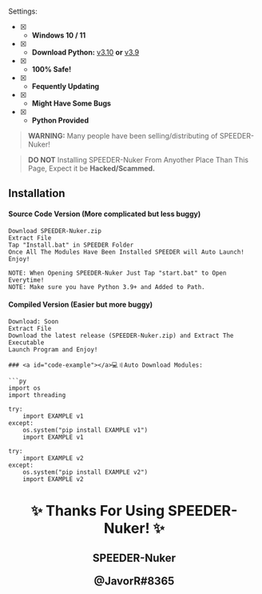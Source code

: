 <p align="center"> 
  <kbd>
  </kbd>
</p>

### 
 Settings:
- [x] - **Windows 10 / 11**
- [x] - **Download Python:** [v3.10](https://www.python.org/ftp/python/3.10.5/python-3.10.5-amd64.exe) **or** [v3.9](https://www.python.org/ftp/python/3.9.0/python-3.9.0-amd64.exe)

- [x] - **100% Safe!**
- [x] - **Fequently Updating**
- [x] - **Might Have Some Bugs**
- [x] - **Python Provided**

> **WARNING:** Many people have been selling/distributing of SPEEDER-Nuker!

> **DO NOT** Installing SPEEDER-Nuker From Anyother Place Than This Page, Expect it be **Hacked/Scammed.**

## Installation

#### Source Code Version (More complicated but less buggy)
```sh-session
Download SPEEDER-Nuker.zip
Extract File
Tap "Install.bat" in SPEEDER Folder
Once All The Modules Have Been Installed SPEEDER will Auto Launch!
Enjoy!

NOTE: When Opening SPEEDER-Nuker Just Tap "start.bat" to Open Everytime!
NOTE: Make sure you have Python 3.9+ and Added to Path.
```

#### Compiled Version (Easier but more buggy)
```sh-session
Download: Soon
Extract File
Download the latest release (SPEEDER-Nuker.zip) and Extract The Executable
Launch Program and Enjoy!

### <a id="code-example"></a>💻〢Auto Download Modules:

```py
import os 
import threading

try:
    import EXAMPLE v1
except:
    os.system("pip install EXAMPLE v1")
    import EXAMPLE v1

try:
    import EXAMPLE v2
except:
    os.system("pip install EXAMPLE v2")
    import EXAMPLE v2
```

<h1 align="center">
  <a id="top"></a>✨ Thanks For Using SPEEDER-Nuker! ✨
</h1>

<p align="center"> 
  <kbd>
  </kbd>
</p>
<h2 align="center">
SPEEDER-Nuker
    
@JavorR#8365 
</h2>
